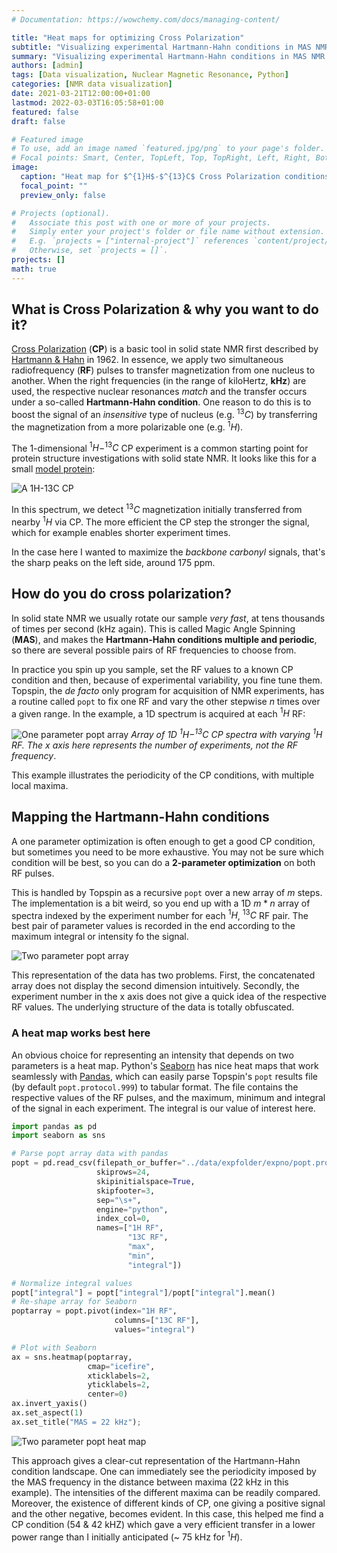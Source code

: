 ```yaml
---
# Documentation: https://wowchemy.com/docs/managing-content/

title: "Heat maps for optimizing Cross Polarization"
subtitle: "Visualizing experimental Hartmann-Hahn conditions in MAS NMR with Python"
summary: "Visualizing experimental Hartmann-Hahn conditions in MAS NMR with Python"
authors: [admin]
tags: [Data visualization, Nuclear Magnetic Resonance, Python]
categories: [NMR data visualization]
date: 2021-03-21T12:00:00+01:00
lastmod: 2022-03-03T16:05:58+01:00
featured: false
draft: false

# Featured image
# To use, add an image named `featured.jpg/png` to your page's folder.
# Focal points: Smart, Center, TopLeft, Top, TopRight, Left, Right, BottomLeft, Bottom, BottomRight.
image:
  caption: "Heat map for $^{1}H$-$^{13}C$ Cross Polarization conditions."
  focal_point: ""
  preview_only: false

# Projects (optional).
#   Associate this post with one or more of your projects.
#   Simply enter your project's folder or file name without extension.
#   E.g. `projects = ["internal-project"]` references `content/project/deep-learning/index.md`.
#   Otherwise, set `projects = []`.
projects: []
math: true
---
```


## What is Cross Polarization & why you want to do it?

[Cross
Polarization](https://en.wikipedia.org/wiki/Proton-enhanced_nuclear_induction_spectroscopy)
(**CP**) is a basic tool in solid state NMR first described by [Hartmann &
Hahn](https://journals.aps.org/pr/abstract/10.1103/PhysRev.128.2042) in 1962. In
essence, we apply two simultaneous radiofrequency (**RF**) pulses to transfer
magnetization from one nucleus to another. When the right frequencies (in the range of
kiloHertz, **kHz**) are used, the respective nuclear resonances *match* and the transfer
occurs under a so-called **Hartmann-Hahn condition**. One reason to do this is to boost
the signal of an *insensitive* type of nucleus (e.g. $^{13}C$) by transferring the
magnetization from a more polarizable one (e.g. $^{1}H$).

The 1-dimensional $^{1}H-^{13}C$ CP experiment is a common starting point for
protein structure investigations with solid state NMR. It looks like this for a small
[model protein](https://www.rcsb.org/structure/1M8M):

![A 1H-13C CP](hC_CP.png)

In this spectrum, we detect $^{13}C$ magnetization initially transferred from nearby $^{1}H$ via CP. The more efficient the CP step the stronger the signal, which for
example enables shorter experiment times.

In the case here I wanted to maximize the *backbone carbonyl* signals, that's the sharp
peaks on the left side, around 175 ppm.

## How do you do cross polarization?

In solid state NMR we usually rotate our sample *very fast*, at tens thousands of times
per second (kHz again). This is called Magic Angle Spinning (**MAS**), and makes the
**Hartmann-Hahn conditions multiple and periodic**, so there are several possible pairs
of RF frequencies to choose from. 

In practice you spin up you sample, set the RF values to a known CP condition and then,
because of experimental variability, you fine tune them. Topspin, the *de facto* only
program for acquisition of NMR experiments, has a routine called `popt` to fix one RF
and vary the other stepwise $n$ times over a given range. In the example, a 1D
spectrum is acquired at each $^{1}H$ RF:

![One parameter popt array](poptarray_zoom1.png) *Array of 1D $^{1}H-^{13}C$ CP spectra with varying $^{1}H$ RF. The x axis here represents
the number of experiments, not the RF frequency*.

This example illustrates the periodicity of the CP conditions, with multiple local
maxima. 

## Mapping the Hartmann-Hahn conditions

A one parameter optimization is often enough to get a good CP condition, but
sometimes you need to be more exhaustive. You may not be sure which condition will be
best, so you can do a **2-parameter optimization** on both RF pulses. 

This is handled by Topspin as a recursive `popt` over a new array of $m$ steps. The
implementation is a bit weird, so you end up with a 1D $m*n$ array of spectra indexed
by the experiment number for each $^{1}H$, $^{13}C$ RF pair. The best pair of
parameter values is recorded in the end according to the maximum integral or intensity
fo the signal. 

![Two parameter popt array](poptarray_full.png)

This representation of the data has two problems. First, the concatenated array does not
display the second dimension intuitively. Secondly, the experiment number in the x axis
does not give a quick idea of the respective RF values. The underlying structure of the
data is totally obfuscated. 

### A heat map works best here

An obvious choice for representing an intensity that depends on two parameters is a heat
map. Python's [Seaborn](https://seaborn.pydata.org/) has nice heat maps that work
seamlessly with [Pandas](https://pandas.pydata.org/), which can easily parse Topspin's
`popt` results file (by default `popt.protocol.999`) to tabular format. The file contains the respective values of the RF pulses, and the maximum, minimum and integral of the signal in each experiment. The integral is our value of interest here.

```python
import pandas as pd
import seaborn as sns

# Parse popt array data with pandas
popt = pd.read_csv(filepath_or_buffer="../data/expfolder/expno/popt.protocol.999",
                   skiprows=24, 
                   skipinitialspace=True, 
                   skipfooter=3, 
                   sep="\s+", 
                   engine="python", 
                   index_col=0, 
                   names=["1H RF", 
                          "13C RF",
                          "max",
                          "min",
                          "integral"])

# Normalize integral values
popt["integral"] = popt["integral"]/popt["integral"].mean()
# Re-shape array for Seaborn
poptarray = popt.pivot(index="1H RF",
                       columns=["13C RF"],
                       values="integral")

# Plot with Seaborn
ax = sns.heatmap(poptarray, 
                 cmap="icefire",
                 xticklabels=2,
                 yticklabels=2,
                 center=0)
ax.invert_yaxis()
ax.set_aspect(1)
ax.set_title("MAS = 22 kHz");

```

![Two parameter popt heat map](featured.png)

This approach gives a clear-cut representation of the Hartmann-Hahn condition landscape.
One can immediately see the periodicity imposed by the MAS frequency in the distance
between maxima (22 kHz in this example). The intensities of the different maxima can be
readily compared. Moreover, the existence of different kinds of CP, one giving a
positive signal and the other negative, becomes evident. In this case, this helped me
find a CP condition (54 & 42 kHZ) which gave a very efficient transfer in a lower power
range than I initially anticipated (~ 75 kHz for $^{1}H$).